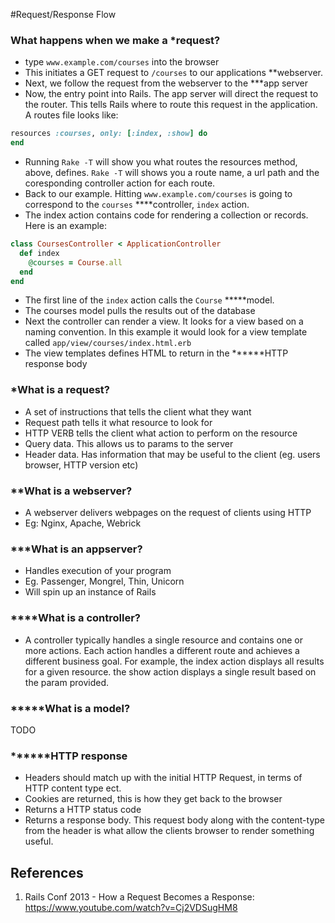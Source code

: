 #Request/Response Flow

### What happens when we make a *request?
- type `www.example.com/courses` into the browser
- This initiates a GET request to `/courses` to our applications **webserver.
- Next, we follow the request from the webserver to the ***app server
- Now, the entry point into Rails. The app server will direct the request to the router. This tells Rails where to route this request in the application. A routes file looks like:

```ruby
resources :courses, only: [:index, :show] do
end
```

- Running `Rake -T` will show you what routes the resources method, above, defines. `Rake -T` will shows you a route name, a url path and the coresponding controller action for each route.
- Back to our example. Hitting `www.example.com/courses` is going to correspond to the `courses` ****controller, `index` action.
- The index action contains code for rendering a collection or records. Here is an example:

```ruby
class CoursesController < ApplicationController
  def index
    @courses = Course.all
  end
end
```

- The first line of the `index` action calls the `Course` *****model.
- The courses model pulls the results out of the database
- Next the controller can render a view. It looks for a view based on a naming convention. In this example it would look for a view template called `app/view/courses/index.html.erb`
- The view templates defines HTML to return in the ******HTTP response body

### *What is a request?
- A set of instructions that tells the client what they want
- Request path tells it what resource to look for
- HTTP VERB tells the client what action to perform on the resource
- Query data. This allows us to params to the server
- Header data. Has information that may be useful to the client (eg. users browser, HTTP version etc)

### **What is a webserver?
- A webserver delivers webpages on the request of clients using HTTP
- Eg: Nginx, Apache, Webrick

### ***What is an appserver?
- Handles execution of your program
- Eg. Passenger, Mongrel, Thin, Unicorn
- Will spin up an instance of Rails

### ****What is a controller?
- A controller typically handles a single resource and contains one or more actions. Each action handles a different route and achieves a different business goal. For example, the index action displays all results for a given resource. the show action displays a single result based on the param provided.

### *****What is a model?
TODO

### ******HTTP response
- Headers should match up with the initial HTTP Request, in terms of HTTP content type ect.
- Cookies are returned, this is how they get back to the browser
- Returns a HTTP status code
- Returns a response body. This request body along with the content-type from the header is what allow the clients browser to render something useful.

## References
1. Rails Conf 2013 - How a Request Becomes a Response: https://www.youtube.com/watch?v=Cj2VDSugHM8
